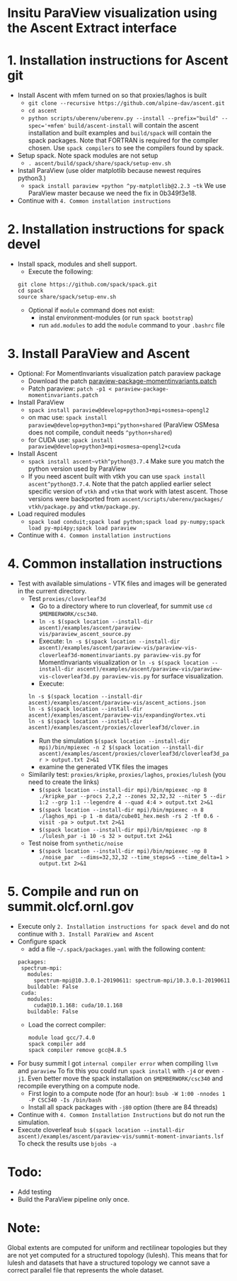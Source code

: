 Insitu ParaView visualization using the Ascent Extract interface
================================================================

# 1. Installation instructions for Ascent git
* Install Ascent with mfem turned on so that proxies/laghos is built
   - `git clone --recursive https://github.com/alpine-dav/ascent.git`
   - `cd ascent`
   - `python scripts/uberenv/uberenv.py --install --prefix="build" --spec='+mfem'`
       `build/ascent-install` will contain the ascent installation and built examples
       and `build/spack` will contain the spack packages.
     Note that FORTRAN is required for the compiler chosen. Use `spack compilers`
     to see the compilers found by spack.
* Setup spack. Note spack modules are not setup
   - `. ascent/build/spack/share/spack/setup-env.sh`
* Install ParaView (use older matplotlib because newest requires python3.)
   - `spack install paraview +python ^py-matplotlib@2.2.3 ~tk`
      We use ParaView master because we need the fix in 0b349f3e18.
* Continue with `4. Common installation instructions`

# 2. Installation instructions for spack devel
* Install spack, modules and shell support.
  - Execute the following:  
  ```
  git clone https://github.com/spack/spack.git  
  cd spack  
  source share/spack/setup-env.sh  
  ```
  - Optional if `module` command does not exist:
    - instal environment-modules (or run `spack bootstrap`)
    - run `add.modules` to add the `module` command to your `.bashrc` file

# 3. Install ParaView and Ascent
* Optional: For MomentInvariants visualization patch paraview package
  - Download the patch [paraview-package-momentinvariants.patch](paraview-package-momentinvariants.patch)
  - Patch paraview: `patch -p1 < paraview-package-momentinvariants.patch`
* Install ParaView
  - `spack install paraview@develop+python3+mpi+osmesa~opengl2`
  - on mac use: `spack install paraview@develop+python3+mpi^python+shared`
    (ParaView OSMesa does not compile, conduit needs `^python+shared`)
  - for CUDA use: `spack install paraview@develop+python3+mpi+osmesa~opengl2+cuda`
* Install Ascent
  - `spack install ascent~vtkh^python@3.7.4`
     Make sure you match the python version used by ParaView
  - If you need ascent built with vtkh you can use
    `spack install ascent^python@3.7.4`. Note that the patch applied earlier
    select specific version of `vtkh` and `vtkm` that work with latest ascent.
    Those versions were backported from `ascent/scripts/uberenv/packages/`
    `vtkh/package.py` and `vtkm/package.py`.
* Load required modules
  - `spack load conduit;spack load python;spack load py-numpy;spack load py-mpi4py;spack load paraview`
* Continue with `4. Common installation instructions`

# 4. Common installation instructions
* Test with available simulations - VTK files and images will be generated in the current directory.
   - Test `proxies/cloverleaf3d`
     - Go to a directory where to run cloverleaf, for summit use `cd $MEMBERWORK/csc340`.
     - `ln -s $(spack location --install-dir ascent)/examples/ascent/paraview-vis/paraview_ascent_source.py`
     - Execute: `ln -s $(spack location --install-dir ascent)/examples/ascent/paraview-vis/paraview-vis-cloverleaf3d-momentinvariants.py paraview-vis.py`
     for MomentInvariants visualization or `ln -s $(spack location --install-dir ascent)/examples/ascent/paraview-vis/paraview-vis-cloverleaf3d.py paraview-vis.py`
     for surface visualization.
     - Execute:
     ```
     ln -s $(spack location --install-dir ascent)/examples/ascent/paraview-vis/ascent_actions.json  
     ln -s $(spack location --install-dir ascent)/examples/ascent/paraview-vis/expandingVortex.vti  
     ln -s $(spack location --install-dir ascent)/examples/ascent/proxies/cloverleaf3d/clover.in  
     ```
     - Run the simulation 
     `$(spack location --install-dir mpi)/bin/mpiexec -n 2 $(spack location --install-dir ascent)/examples/ascent/proxies/cloverleaf3d/cloverleaf3d_par > output.txt 2>&1`
     - examine the generated VTK files the images
   - Similarily test: `proxies/kripke`, `proxies/laghos`, `proxies/lulesh` (you need to create the links)
     - `$(spack location --install-dir mpi)/bin/mpiexec -np 8 ./kripke_par --procs 2,2,2 --zones 32,32,32 --niter 5 --dir 1:2 --grp 1:1 --legendre 4 --quad 4:4 > output.txt 2>&1`
     - `$(spack location --install-dir mpi)/bin/mpiexec -n 8 ./laghos_mpi -p 1 -m data/cube01_hex.mesh -rs 2 -tf 0.6 -visit -pa > output.txt 2>&1`
     - `$(spack location --install-dir mpi)/bin/mpiexec -np 8 ./lulesh_par -i 10 -s 32 > output.txt 2>&1`
   - Test noise from `synthetic/noise`
     - `$(spack location --install-dir mpi)/bin/mpiexec -np 8 ./noise_par  --dims=32,32,32 --time_steps=5 --time_delta=1 > output.txt 2>&1`

# 5. Compile and run on summit.olcf.ornl.gov
* Execute only `2. Installation instructions for spack devel` and
  do not continue with `3. Install ParaView and Ascent`
* Configure spack
  - add a file `~/.spack/packages.yaml` with the following content:
  ```
  packages:
   spectrum-mpi:
     modules:
       spectrum-mpi@10.3.0.1-20190611: spectrum-mpi/10.3.0.1-20190611
     buildable: False
   cuda:
     modules:
       cuda@10.1.168: cuda/10.1.168
     buildable: False
  ```
  - Load the correct compiler:
    ```
    module load gcc/7.4.0
    spack compiler add
    spack compiler remove gcc@4.8.5
    ```
* For busy summit I got `internal compiler error` when compiling `llvm` and `paraview`
    To fix this you could run `spack install` with `-j4` or even `-j1`. Even better
    move the spack installation on `$MEMBERWORK/csc340` and recompile everything
    on a compute node.
  - First login to a compute node (for an hour):
    `bsub -W 1:00 -nnodes 1 -P CSC340 -Is /bin/bash`
  - Install all spack packages with `-j80` option (there are 84 threads)
* Continue with `4. Common Installation Instructions` but do not run the simulation.
* Execute cloverleaf 
  `bsub $(spack location --install-dir ascent)/examples/ascent/paraview-vis/summit-moment-invariants.lsf`
  To check the results use `bjobs -a`

# Todo:
* Add testing
* Build the ParaView pipeline only once.

# Note:
Global extents are computed for uniform and rectilinear topologies but
they are not yet computed for a structured topology (lulesh). This
means that for lulesh and datasets that have a structured topology we
cannot save a correct parallel file that represents the whole dataset.

